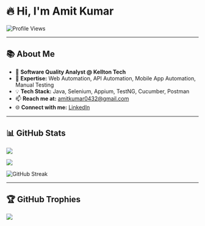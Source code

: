 # 🔥 Hi, I'm **Amit Kumar**  

<p align="left">
  <img src="https://komarev.com/ghpvc/?username=amitk432&label=Profile%20Views&color=0e75b6&style=flat" alt="Profile Views" />
</p>

---

## 📚 About Me  
- 💼 **Software Quality Analyst @ Kellton Tech**  
- 🚀 **Expertise:** Web Automation, API Automation, Mobile App Automation, Manual Testing  
- 💡 **Tech Stack:** Java, Selenium, Appium, TestNG, Cucumber, Postman  
- 📫 **Reach me at:** [amitkumar0432@gmail.com](mailto:amitkumar0432@gmail.com)  
- 🌐 **Connect with me:** [LinkedIn](https://www.linkedin.com/in/amitkumar0432)  

---

## 📊 GitHub Stats  

<p align="left">
  <img src="https://github-readme-stats.vercel.app/api/top-langs/?username=amitk432&layout=compact&theme=nightowl" />
</p>

<p align="left">
  <img src="https://github-readme-stats.vercel.app/api?username=amitk432&show_icons=true&theme=nightowl" />
</p>

<p align="left">
  <img src="https://github-readme-streak-stats.herokuapp.com/?user=amitk432&theme=nightowl" alt="GitHub Streak" />
</p>

---

## 🏆 GitHub Trophies  

<p align="left">
  <img src="https://github-profile-trophy.vercel.app/?username=amitk432&column=3&margin-w=15&margin-h=15&no-frame=true&theme=buddhism" />
</p>
